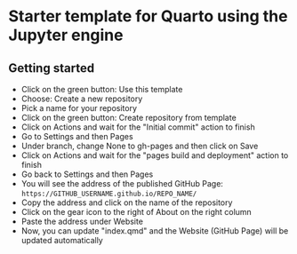 # Starter template for Quarto using the Jupyter engine

## Getting started

- Click on the green button: Use this template
- Choose: Create a new repository
- Pick a name for your repository
- Click on the green button: Create repository from template
- Click on Actions and wait for the "Initial commit" action to finish
- Go to Settings and then Pages
- Under branch, change None to gh-pages and then click on Save
- Click on Actions and wait for the "pages build and deployment" action to finish
- Go back to Settings and then Pages
- You will see the address of the published GitHub Page: `https://GITHUB_USERNAME.github.io/REPO_NAME/`
- Copy the address and click on the name of the repository
- Click on the gear icon to the right of About on the right column
- Paste the address under Website
- Now, you can update "index.qmd" and the Website (GitHub Page) will be updated automatically
